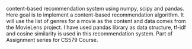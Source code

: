 content-based recommendation system using numpy, scipy and pandas. Here goal is to implement a content-based recommendation algorithm. It will use the list of genres for a movie as the content and data comes from the MovieLens project. I have used pandas library as data structure, tf-idf and cosine similarity is used in this recommendation system. Part of Assignment series for CS579 Course.
